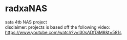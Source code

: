 # radxaNAS
sata 4tb NAS project  
disclaimer: projects is based off the following video: https://www.youtube.com/watch?v=l30sADfDiM8&t=581s



